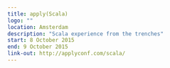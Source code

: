 ```yaml
---
title: apply(Scala)
logo: ""
location: Amsterdam
description: "Scala experience from the trenches"
start: 8 October 2015
end: 9 October 2015
link-out: http://applyconf.com/scala/
---
```

